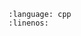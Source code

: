 ```{literalinclude} ../../components/odrive_ascii/example/main/odrive_ascii_example.cpp
:language: cpp
:linenos:
```